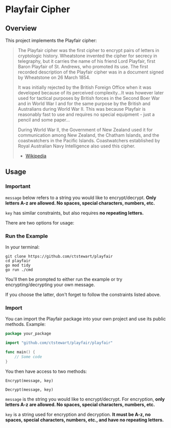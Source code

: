 # Playfair Cipher

## Overview

This project implements the Playfair cipher:

> The Playfair cipher was the first cipher to encrypt pairs of letters in cryptologic history. Wheatstone invented the cipher for secrecy in telegraphy, but it carries the name of his friend Lord Playfair, first Baron Playfair of St. Andrews, who promoted its use. The first recorded description of the Playfair cipher was in a document signed by Wheatstone on 26 March 1854.
>
> It was initially rejected by the British Foreign Office when it was developed because of its perceived complexity...It was however later used for tactical purposes by British forces in the Second Boer War and in World War I and for the same purpose by the British and Australians during World War II. This was because Playfair is reasonably fast to use and requires no special equipment - just a pencil and some paper...
>
> During World War II, the Government of New Zealand used it for communication among New Zealand, the Chatham Islands, and the coastwatchers in the Pacific Islands. Coastwatchers established by Royal Australian Navy Intelligence also used this cipher.
>
> -   [Wikipedia](https://en.wikipedia.org/wiki/Playfair_cipher)

## Usage

### Important

`message` below refers to a string you would like to encrypt/decrypt. **Only letters A-z are allowed. No spaces, special characters, numbers, etc.**

`key` has similar constraints, but also requires **no repeating letters.**

There are two options for usage:

### Run the Example

In your terminal:

```console
git clone https://github.com/ctstewart/playfair
cd playfair
go mod tidy
go run ./cmd
```

You'll then be prompted to either run the example or try encrypting/decrypting your own message.

If you choose the latter, don't forget to follow the constraints listed above.

### Import

You can import the Playfair package into your own project and use its public methods. Example:

```go
package your_package

import "github.com/ctstewart/playfair/playfair"

func main() {
    // Some code
}
```

You then have access to two methods:

`Encrypt(message, key)`

`Decrypt(message, key)`

`message` is the string you would like to encrypt/decrypt. For encryption, **only letters A-z are allowed. No spaces, special characters, numbers, etc.**

`key` is a string used for encryption and decryption. **It must be A-z, no spaces, special characters, numbers, etc., and have no repeating letters.**
